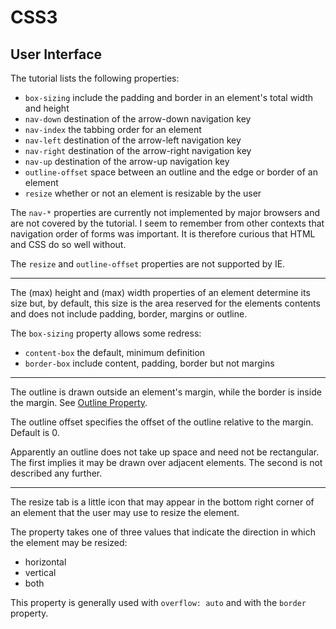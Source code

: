<!DOCTYPE html>
<html>

<link rel="stylesheet" href="../styles/style-sheet.css" />

<body>

# CSS3

## User Interface

The tutorial lists the following properties:

  * `box-sizing`      include the padding and border in an element's total width and height
  * `nav-down`        destination of the arrow-down navigation key
  * `nav-index`       the tabbing order for an element
  * `nav-left`        destination of the arrow-left navigation key
  * `nav-right`       destination of the arrow-right navigation key
  * `nav-up`          destination of the arrow-up navigation key
  * `outline-offset`  space between an outline and the edge or border of an element
  * `resize`          whether or not an element is resizable by the user

The `nav-*` properties are currently not implemented by major browsers and are not covered by the tutorial.
I seem to remember from other contexts that navigation order of forms was important.
It is therefore curious that HTML and CSS do so well without.

The `resize` and `outline-offset` properties are not supported by IE.


<hr /><!-- Box Size -->

The (max) height and (max) width properties of an element determine its size but, by default, this size is the area reserved for
the elements contents and does not include padding, border, margins or outline.

The `box-sizing` property allows some redress:

  * `content-box`       the default, minimum definition
  * `border-box`        include content, padding, border but not margins


<hr /><!-- Outline Offset -->

The outline is drawn outside an element's margin, while the border is inside the margin.
See [Outline Property](outline.html).

The outline offset specifies the offset of the outline relative to the margin.
Default is 0.

Apparently an outline does not take up space and need not be rectangular.
The first implies it may be drawn over adjacent elements.
The second is not described any further.


<hr /><!-- Resize Tab -->


The resize tab is a little icon that may appear in the bottom right corner of an element that the user may use to resize the element.

The property takes one of three values that indicate the direction in which the element may be resized:

  * horizontal
  * vertical
  * both

This property is generally used with `overflow: auto` and with the `border` property.

</body>
</html>
